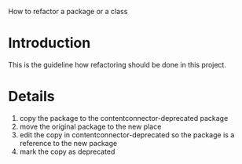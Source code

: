 How to refactor a package or a class

# Introduction #

This is the guideline how refactoring should be done in this project.

# Details #

  1. copy the package to the contentconnector-deprecated package
  1. move the original package to the new place
  1. edit the copy in contentconnector-deprecated so the package is a reference to the new package
  1. mark the copy as deprecated